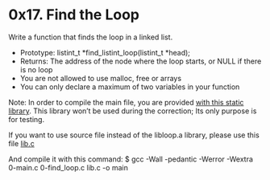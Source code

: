 # 0x17. Find the Loop

Write a function that finds the loop in a linked list.

- Prototype: listint_t *find_listint_loop(listint_t *head);
- Returns: The address of the node where the loop starts, or NULL if there is no loop
- You are not allowed to use malloc, free or arrays
- You can only declare a maximum of two variables in your function

Note: In order to compile the main file, you are provided [with this static library](https://s3.eu-west-3.amazonaws.com/hbtn.intranet.project.files/interviews/472/libloop.a). This library won’t be used during the correction; Its only purpose is for testing.

If you want to use source file instead of the libloop.a library, please use this file [lib.c](https://s3.eu-west-3.amazonaws.com/hbtn.intranet/uploads/text/2021/1/79eebf4f9215073644b8cd766a88c8a3f3a0fd88.c?X-Amz-Algorithm=AWS4-HMAC-SHA256&X-Amz-Credential=AKIA4MYA5JM5DUTZGMZG%2F20230612%2Feu-west-3%2Fs3%2Faws4_request&X-Amz-Date=20230612T150210Z&X-Amz-Expires=345600&X-Amz-SignedHeaders=host&X-Amz-Signature=51ecdceb9b9fbddf59f1cdd1741689a8da15ee4df6861725276201e4e0ff3bd9)

And compile it with this command: $ gcc -Wall -pedantic -Werror -Wextra 0-main.c 0-find_loop.c lib.c -o main
